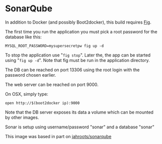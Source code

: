 # SonarQube

In addition to Docker (and possibly Boot2docker), this build requires [Fig](http://www.fig.sh).

The first time you run the application you must pick a root password for the database like this:

    MYSQL_ROOT_PASSWORD=mysupersecretpw fig up -d

To stop the application use "```fig stop```". Later the, the app can be started using "```fig up -d```". 
Note that fig must be run in the application directory.

The DB can be reached on port 13306 using the root login with the password chosen earlier.

The web server can be reached on port 9000.

On OSX, simply type:

    open http://$(boot2docker ip):9000

Note that the DB server exposes its data a volume which can be mounted by other images.

Sonar is setup using username/password "sonar" and a database "sonar"

This image was based in part on [jahroots/sonarqube](https://registry.hub.docker.com/u/jahroots/sonarqube/)